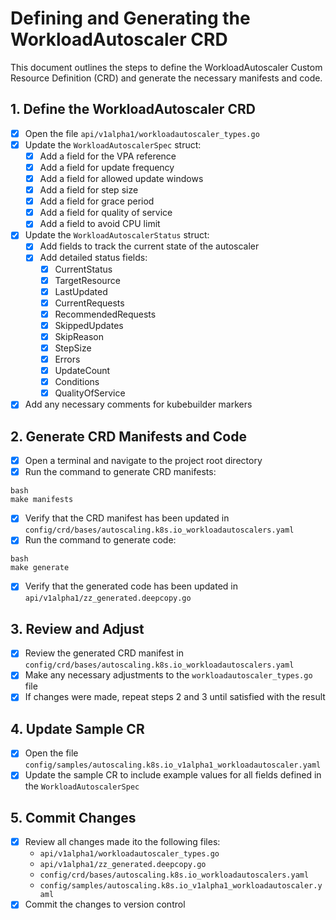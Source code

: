 # Defining and Generating the WorkloadAutoscaler CRD

This document outlines the steps to define the WorkloadAutoscaler Custom Resource Definition (CRD) and generate the necessary manifests and code.

## 1. Define the WorkloadAutoscaler CRD

- [x] Open the file `api/v1alpha1/workloadautoscaler_types.go`
- [x] Update the `WorkloadAutoscalerSpec` struct:
  - [x] Add a field for the VPA reference
  - [x] Add a field for update frequency
  - [x] Add a field for allowed update windows
  - [x] Add a field for step size
  - [x] Add a field for grace period
  - [x] Add a field for quality of service
  - [x] Add a field to avoid CPU limit
- [x] Update the `WorkloadAutoscalerStatus` struct:
  - [x] Add fields to track the current state of the autoscaler
  - [x] Add detailed status fields:
    - [x] CurrentStatus
    - [x] TargetResource
    - [x] LastUpdated
    - [x] CurrentRequests
    - [x] RecommendedRequests
    - [x] SkippedUpdates
    - [x] SkipReason
    - [x] StepSize
    - [x] Errors
    - [x] UpdateCount
    - [x] Conditions
    - [x] QualityOfService
- [x] Add any necessary comments for kubebuilder markers

## 2. Generate CRD Manifests and Code

- [x] Open a terminal and navigate to the project root directory
- [x] Run the command to generate CRD manifests:

```
bash
make manifests
```

- [x] Verify that the CRD manifest has been updated in `config/crd/bases/autoscaling.k8s.io_workloadautoscalers.yaml`
- [x] Run the command to generate code:

```
bash
make generate
```

- [x] Verify that the generated code has been updated in `api/v1alpha1/zz_generated.deepcopy.go`

## 3. Review and Adjust

- [x] Review the generated CRD manifest in `config/crd/bases/autoscaling.k8s.io_workloadautoscalers.yaml`
- [x] Make any necessary adjustments to the `workloadautoscaler_types.go` file
- [x] If changes were made, repeat steps 2 and 3 until satisfied with the result

## 4. Update Sample CR

- [x] Open the file `config/samples/autoscaling.k8s.io_v1alpha1_workloadautoscaler.yaml`
- [x] Update the sample CR to include example values for all fields defined in the `WorkloadAutoscalerSpec`

## 5. Commit Changes

- [x] Review all changes made ito the following files:
  - `api/v1alpha1/workloadautoscaler_types.go`
  - `api/v1alpha1/zz_generated.deepcopy.go`
  - `config/crd/bases/autoscaling.k8s.io_workloadautoscalers.yaml`
  - `config/samples/autoscaling.k8s.io_v1alpha1_workloadautoscaler.yaml`
- [x] Commit the changes to version control
